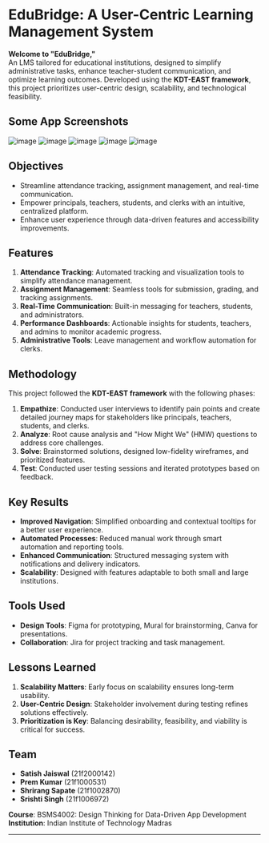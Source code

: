 # EduBridge: A User-Centric Learning Management System

**Welcome to "EduBridge,"**  
An LMS tailored for educational institutions, designed to simplify administrative tasks, enhance teacher-student communication, and optimize learning outcomes. Developed using the **KDT-EAST framework**, this project prioritizes user-centric design, scalability, and technological feasibility.

## Some App Screenshots
![image](https://github.com/user-attachments/assets/043c8232-79bf-4577-802c-80b1074240ae)
![image](https://github.com/user-attachments/assets/cf5f8775-4663-488f-a318-df2c0b8ccef6)
![image](https://github.com/user-attachments/assets/68fa7b93-e8f1-4fd3-90b4-a283722db4dc)
![image](https://github.com/user-attachments/assets/b0475187-e018-4058-962f-ac0caead7dbd)
![image](https://github.com/user-attachments/assets/3f8c1a01-4f77-4eed-a8e2-af76f79b7490)

## Objectives
- Streamline attendance tracking, assignment management, and real-time communication.
- Empower principals, teachers, students, and clerks with an intuitive, centralized platform.
- Enhance user experience through data-driven features and accessibility improvements.

## Features
1. **Attendance Tracking**: Automated tracking and visualization tools to simplify attendance management.
2. **Assignment Management**: Seamless tools for submission, grading, and tracking assignments.
3. **Real-Time Communication**: Built-in messaging for teachers, students, and administrators.
4. **Performance Dashboards**: Actionable insights for students, teachers, and admins to monitor academic progress.
5. **Administrative Tools**: Leave management and workflow automation for clerks.

## Methodology
This project followed the **KDT-EAST framework** with the following phases:
1. **Empathize**: Conducted user interviews to identify pain points and create detailed journey maps for stakeholders like principals, teachers, students, and clerks.
2. **Analyze**: Root cause analysis and "How Might We" (HMW) questions to address core challenges.
3. **Solve**: Brainstormed solutions, designed low-fidelity wireframes, and prioritized features.
4. **Test**: Conducted user testing sessions and iterated prototypes based on feedback.

## Key Results
- **Improved Navigation**: Simplified onboarding and contextual tooltips for a better user experience.
- **Automated Processes**: Reduced manual work through smart automation and reporting tools.
- **Enhanced Communication**: Structured messaging system with notifications and delivery indicators.
- **Scalability**: Designed with features adaptable to both small and large institutions.

## Tools Used
- **Design Tools**: Figma for prototyping, Mural for brainstorming, Canva for presentations.
- **Collaboration**: Jira for project tracking and task management.

## Lessons Learned
1. **Scalability Matters**: Early focus on scalability ensures long-term usability.
2. **User-Centric Design**: Stakeholder involvement during testing refines solutions effectively.
3. **Prioritization is Key**: Balancing desirability, feasibility, and viability is critical for success.

## Team
- **Satish Jaiswal** (21f2000142)  
- **Prem Kumar** (21f1000531)  
- **Shrirang Sapate** (21f1002870)  
- **Srishti Singh** (21f1006972)

**Course**: BSMS4002: Design Thinking for Data-Driven App Development  
**Institution**: Indian Institute of Technology Madras

---
